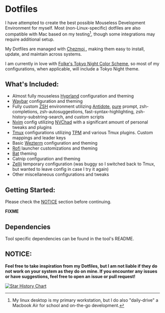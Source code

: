 # Dotfiles

I have attempted to create the best possible Mouseless Development Environment for myself. Most (non-Linux-specific) dotfiles are also compatible with Mac based on my testing[^1], though some integrations may require additional setup.

My Dotfiles are managed with [ Chezmoi ](https://chezmoi.io), making them easy to install, update, and maintain across systems.

I am currently in love with [Folke's Tokyo Night Color Scheme](https://github.com/folke/tokyonight.nvim), so most of my configurations, when applicable, will include a Tokyo Night theme.

## What's Included:

- Almost fully mouseless [Hyprland](https://hyprland.org/) configuration and theming
- [Waybar](https://github.com/Alexays/Waybar) configuration and theming
- Fully custom [ZSH](https://www.zsh.org/) environment utilizing [Antidote](https://antidote.sh/), [pure](https://github.com/sindresorhus/pure) prompt, zsh-completions, zsh-autosuggestions, fast-syntax-highlighting, zsh-history-substring-search, and custom scripts
- [Nvim](https://neovim.io/) config utilizing [NVChad](https://nvchad.com/) with a significant amount of personal tweaks and plugins
- [Tmux](https://github.com/tmux/tmux) configurations utilizing [TPM](https://github.com/tmux-plugins/tpm) and various Tmux plugins. Custom mappings and leader keys
- Basic [Wezterm](https://wezfurlong.org/wezterm/index.html) configuration and theming
- [Rofi](https://github.com/davatorium/rofi) launcher customizations and theming
- [Bat](https://github.com/sharkdp/bat) theming
- Catnip configuration and theming
- [Zellij](https://zellij.dev/) temporary configuration (was buggy so I switched back to Tmux, but wanted to leave config in case I try it again)
- Other miscellaneous configurations and tweaks

## Getting Started:

Please check the [NOTICE](#notice) section before continuing. 

**FIXME**

## Dependencies

Tool specific dependencies can be found in the tool's README.

## NOTICE:

**Feel free to take inspiration from my Dotfiles, but I am not liable if they do not work on your system as they do on mine. If you encounter any issues or have suggestions, feel free to open an issue or pull request!**

[![Star History Chart](https://api.star-history.com/svg?repos=Pairadux/dotfiles&type=Date)](https://star-history.com/#Pairadux/dotfiles&Date)

[^1]: My linux desktop is my primary workstation, but I do also "daily-drive" a Macbook Air for school and on-the-go development.
